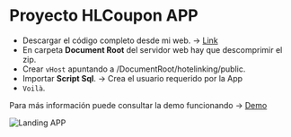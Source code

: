 # Proyecto HLCoupon APP

- Descargar el código completo desde mi web. -> [Link](https://toniramon.dev/hotelinking.zip)
- En carpeta **Document Root** del servidor web hay que descomprimir el zip. 
- Crear ```vHost``` apuntando a /DocumentRoot/hotelinking/public.
- Importar **Script Sql**. -> Crea el usuario requerido por la App
- ```Voilà```.

Para más información puede consultar la demo funcionando -> [Demo](http://toniramon.dev/)

![Landing APP](https://toniramon.dev/landing.png)
